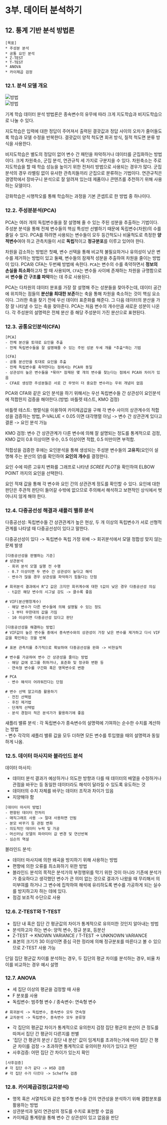 # 3부. 데이터 분석하기

## 12. 통계 기반 분석 방법론
```
[목표]
* 주성분 분석
* 공통 요인 분석
* Z-TEST
* T-TEST
* ANOVA
* 카이제곱 검정
```

### 12.1. 분석 모델 개요

![방법](/img/5.1.jpg)   
![방법](/img/5.2.jpg)

기계 학습 데이터 분석 방법론은 종속변수의 유무에 따라 크게 지도학습과 비지도학습으로 나눌 수 있다.

지도학습은 입력에 대한 정답이 주어져서 출력된 결괏값과 정답 사이의 오차가 줄어들도록 학습과 모델 수정을 반복한다. 결괏값이 양적 척도면 회귀 방식, 질적 척도면 분류 방식을 사용한다.

비지도학습은 별도의 정답이 없어 변수 간 패턴을 파악하거나 데이터를 군집화하는 방법이다. 크게 차원축소, 군집 분석, 연관규칙 세 가지로 구분지을 수 있다. 차원축소는 주로 지도학습을 할 때 학습 성능을 높이기 위한 전처리 방법으로 사용되는 경우가 많다. 군집 분석의 경우 라벨링 없이 유사한 관측치들끼리 군집으로 분류하는 기법이다. 연관규칙은 경영학에서 장바구니 분석으로 잘 알려져 있는데 제품이나 콘텐츠를 추천하기 위해 사용하는 모델이다.

강화학습은 시행착오를 통해 학습하는 과정을 기본 콘셉트로 한 방법 중 하나이다.

### 12.2. 주성분분석(PCA)

PCA는 여러 개의 독립변수들을 잘 설명해 줄 수 있는 주된 성분을 추출하는 기법이다. 주성분 분석을 통해 전체 변수들의 핵심 특성만 선별하기 때문에 독립변수(차원)의 수를 줄일 수 있다. PCA를 하려면 사용되는 변수들이 모두 등간척도나 비율척도로 측정한 **양적변수**여야 하고 관측치들이 서로 **독립**적이고 **정규분포**를 이루고 있어야 한다.

차원을 감소하는 방법은 첫째, 변수 선택을 통해 비교적 불필요하거나 유의성이 낮은 변수를 제거하는 방법이 있고 둘째, 변수들의 잠재적 성분을 추출하여 차원을 줄이는 방법이 있다. PCA와 CFA는 두번째 방법에 속한다. `PCA`는 변수의 수를 축약하면서 **정보의 손실을 최소화**하고자 할 때 사용되며, `CFA`는 변수들 사이에 존재하는 차원을 규명함으로써 **변수들 간 구조를 파악**하는 데 주로 사용된다.

PCA는 다차원의 데이터 분포를 가장 잘 설명해 주는 성분들을 찾아주는데, 데이터 공간에 위치하는 점들의 **분산을 최대한 보존**하는 축을 통해 차원을 축소하는 것이 핵심 요소이다. 그러한 축을 찾기 전에 우선 데이터 표준화를 해준다. 그 다음 데이터의 분산을 가장 잘 나타낼 수 있는 축을 찾아준다. PCA는 처음 변수의 개수만큼 새로운 성분이 나온다. 각 주성분의 설명력은 전체 분산 중 해당 주성분이 가진 분산으로 표현된다.

### 12.3. 공통요인분석(CFA)

```
[PCA]
- 전체 분산을 토대로 요인을 추출
- 전체 독립변수들을 잘 설명해줄 수 있는 주된 성분 두세 개를 *추출*하는 기법
```
```
[CFA]
- 공통 분산만을 토대로 요인을 추출
- 전체 독립변수를 축약한다는 점에서는 PCA와 동일
- 상관성이 높은 변수들을 *묶어* 잠재된 몇 개의 변수를 찾는다는 점에서 PCA와 차이가 있음
- CFA로 생성한 주성분들은 서로 간 무엇이 더 중요한 변수라는 우위 개념이 없음
```

PCA와 CFA와 같은 요인 분석을 하기 위해서는 우선 독립변수들 간 상관성이 요인분석에 적합한지 검증을 해야한다.(방법: 바틀렛 테스트, KMO 검정)

바틀렛 테스트: 행렬식을 이용하여 카이제곱값을 구해 각 변수 사이의 상관계수의 적합성을 검증하는 방법, P-VALUE < 0.05 이면 대각행렬 아님 -> 변수 간 상관관계 있다고 결론 -> 요인 분석 가능

KMO 검정: 변수 간 상관관계가 다른 변수에 의해 잘 설명되는 정도를 통계적으로 검정, KMO 값이 0.8 이상이면 우수, 0.5 이상이면 적합, 0.5 미만이면 부적합.

적합성을 검증한 후에는 요인분석을 통해 생성되는 주성분 변수들의 **고유치**(요인이 설명해 주는 분산의 양)를 확인하여 **요인의 개수**를 결정한다.

요인 수에 따른 고유치 변화를 그래프로 나타낸 *SCREE PLOT*을 확인하여 ELBOW POINT 까지의 요인을 선택한다.

요인 적재 값을 통해 각 변수와 요인 간의 상관관계 정도를 확인할 수 있다. 요인에 대한 판단은 주관적 판단이 들어갈 수밖에 없으므로 주의해서 해석하고 보편적인 상식에서 벗어나지 않게 해야 한다.



### 12.4. 다중공선성 해결과 섀플리 밸류 분석

다중공선성: 독립변수들 간 상관관계가 높은 현상, 두 개 이상의 독립변수가 서로 선형적 관계를 나타낼 때 다중공선성이 있다고 말한다.

다중공선성이 있다 -> 독립변수 독립 가정 위배 -> 회귀분석에서 모델 정합성 맞지 않는 문제 발생

```
[다중공선성을 판별하는 기준]
# 상관분석
 - 회귀 분석 모델 실행 전 수행
 - 0.7 이상이면 두 변수 간 상관성이 높다고 해석
 - 변수가 많을 경우 상관성을 파악하기 힘들다는 단점

# 회귀분석 결과에서 R^2 값은 크지만 회귀계수에 대한 t값이 낮은 경우 다중공선성 의심
 - t값은 해당 변수의 시그널 강도 -> 클수록 좋음

# VIF(분산팽창계수)
 - 해당 변수가 다른 변수들에 의해 설명될 수 있는 정도
 - 1 부터 무한대의 값을 가짐
 - 10 이상이면 다중공선성 있다고 판단
```

```
[다중공선성을 해결하는 방법]
# VIF값이 높은 변수들 중에서 종속변수와의 상관성이 가장 낮은 변수를 제거하고 다시 VIF값을 확인하는 것을 반복

# 표본 관측치를 추가적으로 확보하여 다중공선성을 완화 -> 비현실적

# 변수를 가공하여 변수 간 상관성을 줄이는 방법
 - 해당 값에 로그를 취하거나, 표준화 및 정규화 변환 등
 - 연속형 변수를 구간화 혹은 명목변수로 변환

# PCA
 - 변수 해석이 어려워진다는 단점

# 변수 선택 알고리즘 활용하기
 - 전진 선택법
 - 후진 제거법
 - 단계적 선택법
 - 분석 경험이 적은 분석가가 활용하기에 좋음
```

섀플리 밸류 분석 : 각 독립변수가 종속변수의 설명력에 기여하는 순수한 수치를 계산하는 방법   
    - 변수 각각의 섀플리 밸류 값을 모두 더하면 모든 변수를 투입했을 때의 설명력과 동일하게 나옴.

### 12.5. 데이터 마사지와 블라인드 분석

데이터 마사지:
- 데이터 분석 결과가 예상하거나 의도한 방향과 다를 때 데이터의 배열을 수정하거나 관점을 바꾸는 등 동일한 데이터라도 해석이 달라질 수 있도록 유도하는 것
- 데이터의 수치 자체를 바꾸는 데이터 조작과 차이가 있음
- 지양해야 함

```
[데이터 마사지 방법]
- 편향된 데이터 전처리
- 매직그래프 사용 -> 절대 사용하면 안됨
- 분모 바꾸기 등 관점 변화
- 의도적인 데이터 누락 및 가공
- 머신러닝 모델의 파라미터 값 변경 및 연산반복
- 심슨의 역설
```

블라인드 분석:
- 데이터 마사지에 의한 왜곡을 방지하기 위해 사용하는 방법
- 편향에 의한 오류를 최소화하기 위한 방법
- 블라인드 분석의 목적은 분석가의 부정행위를 막기 위한 것이 아니라 기존에 분석가가 중요하다고 생각했던 변수가 큰 의미 없는 것으로 결과가 나왔을 때 무리해서 의미부여를 하거나 그 변수에 집착하여 해석에 유리하도록 변수를 가공하게 되는 실수를 방지하고자 하는 데에 있다.
- 점검 보조적 수단으로 사용


### 12.6. Z-TEST와 T-TEST

- 집단 내 혹은 집단 간 평균값의 차이가 통계적으로 유의미한 것인지 알아내는 방법
- 분석하고자 하는 변수: 양적 변수, 정규 분포, 등분산
- Z-TEST -> KNOWN VARIANCE / T-TEST -> UNKNOWN VARIANCE
- 표본의 크기가 30 이상이면 중심 극한 정리에 의해 정규분포를 따른다고 볼 수 있으므로 Z-TEST 사용 가능

단일 집단 평균값 차이를 분석하는 경우, 두 집단의 평균 차이를 분석하는 경우, 비율 차이를 비교하는 경우 예시 설명

### 12.7. ANOVA

- 세 집단 이상의 평균을 검정할 때 사용
- F 분포를 사용
- 독립변수: 범주형 변수 / 종속변수: 연속형 변수
```
# 회귀분석 -> 독립변수, 종속변수 모두 연속형
# 교차분석 -> 독립변수, 종속변수 모두 분류형
```
- 각 집단의 평균값 차이가 통계적으로 유의한지 검정
  집단 평균의 분산이 큰 정도를 따져서 집단 간 평균이 다른지를 판별
- '집단 간 평균의 분산 / 집단 내 분산' 값이 임계치를 초과하는가에 따라 집단 간 평균 차이를 검정 -> 초과하면 통계적으로 유의미한 차이가 있다고 판단
- 사후검증: 어떤 집단 간 차이가 있는지 확인
```
[사후검증]
# 각 집단 수가 같다 -> HSD 검증
# 각 집단 수가 다르다 -> Scheffe 검증
```

### 12.8. 카이제곱검정(교차분석)

- 명목 혹은 서열척도와 같은 범주형 변수들 간의 연관성을 분석하기 위해 결합분포를 활용하는 방법
- 상관분석과 달리 연관성의 정도를 수치로 표현할 수 없음
- 카이제곱 통계량을 통해 변수 간 상관성이 있고 없음을 판단